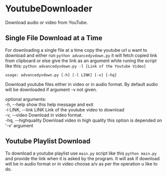# YoutubeDownloader
Download audio or video from YouTube.

## Single File Download at a Time
For downloading a single file at a time copy the youtube url u want to download and either
run `python advancedyvdown.py` it will fetch copied link from clipboard or else give the link
as an argument while runing the script like this: `python advancedyvdown.py -l [Link of the Youtube Video]`

`usage: advancedyvdown.py [-h] [-l LINK] [-v] [-hq]`

Download youtube files either in video or in audio format. By default audio will be
downloaded if argument -v not given.<br>

optional arguments:<br>
  -h, --help            show this help message and exit<br>
  -l LINK, --link LINK  Link of the youtube video to download<br>
  -v, --video           Download in video format.<br>
  -hq, --highquality    Download video in high quality this option is depended on '-v' argument<br>
  
## Youtube Playlist Download
To download a youtube playlist use `main.py` script like this `python main.py`
and provide the link when it is asked by the program.
It will ask if download will be in audio format or in video choose a/v as per the operation 
u like to do.
